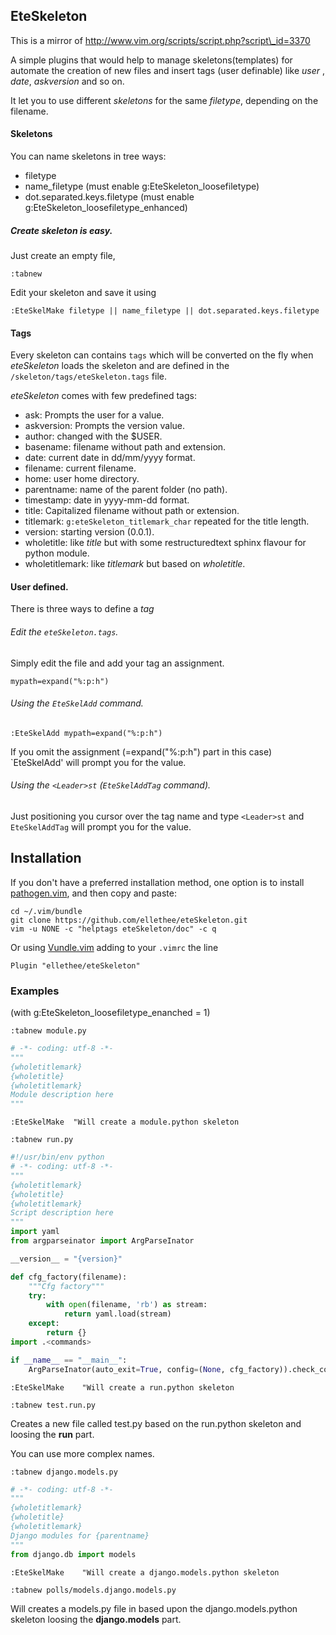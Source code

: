 ## EteSkeleton
This is a mirror of http://www.vim.org/scripts/script.php?script\_id=3370

A simple plugins that would help to manage skeletons(templates) for automate
the creation of new files and insert tags (user definable) like *user* , *date*,
*askversion*  and so on.

It let you to use different *skeletons* for the same *filetype*, depending on
the filename.

#### Skeletons
You can name skeletons in tree ways:

* filetype
* name_filetype                 (must enable g:EteSkeleton_loosefiletype)
* dot.separated.keys.filetype   (must enable g:EteSkeleton_loosefiletype_enhanced)

##### Create skeleton is easy.

Just create an empty file,
```vim
:tabnew
```
Edit your skeleton and save it using
```vim
:EteSkelMake filetype || name_filetype || dot.separated.keys.filetype
```

#### Tags
Every skeleton can contains `tags` which will be converted on the fly when
*eteSkeleton* loads the skeleton and are defined in the
`/skeleton/tags/eteSkeleton.tags` file.

*eteSkeleton* comes with few predefined tags:

* ask: Prompts the user for a value. 
* askversion: Prompts the version value.
* author: changed with the $USER.
* basename: filename without path and extension.
* date: current date in dd/mm/yyyy format.
* filename: current filename.
* home: user home directory. 
* parentname: name of the parent folder (no path).
* timestamp: date in yyyy-mm-dd format.
* title: Capitalized filename without path or extension.
* titlemark: `g:eteSkeleton_titlemark_char` repeated for the title length.
* version: starting version (0.0.1).
* wholetitle: like *title* but with some restructuredtext sphinx flavour for python module.
* wholetitlemark: like *titlemark* but based on *wholetitle*.

#### User defined.
There is three ways to define a *tag* 

###### Edit the `eteSkeleton.tags`.
Simply edit the file and add your tag an assignment.
```vim
mypath=expand("%:p:h")
```
###### Using the `EteSkelAdd` command.
```vim
:EteSkelAdd mypath=expand("%:p:h")
```
If you omit the assignment (=expand("%:p:h") part in this case) `EteSkelAdd'
will prompt you for the value.

###### Using the `<Leader>st` (`EteSkelAddTag` command).
Just positioning you cursor over the tag name and type `<Leader>st` and 
`EteSkelAddTag` will prompt you for the value.


## Installation

If you don't have a preferred installation method, one option is to install
[pathogen.vim](https://github.com/tpope/vim-pathogen), and then copy
and paste:

    cd ~/.vim/bundle
    git clone https://github.com/ellethee/eteSkeleton.git
    vim -u NONE -c "helptags eteSkeleton/doc" -c q
    
Or using [Vundle.vim](https://github.com/VundleVim/Vundle.vim) adding to your `.vimrc` the line 
	
    Plugin "ellethee/eteSkeleton"

### Examples

(with g:EteSkeleton\_loosefiletype\_enanched = 1)
```vim
:tabnew module.py
```
```python
# -*- coding: utf-8 -*-
"""
{wholetitlemark}
{wholetitle}
{wholetitlemark}
Module description here
"""
```
```vim
:EteSkelMake  "Will create a module.python skeleton
```
```vim
:tabnew run.py
```
```python
#!/usr/bin/env python
# -*- coding: utf-8 -*-
"""
{wholetitlemark}
{wholetitle}
{wholetitlemark}
Script description here
"""
import yaml
from argparseinator import ArgParseInator

__version__ = "{version}"

def cfg_factory(filename):
    """Cfg factory"""
    try:
        with open(filename, 'rb') as stream:
            return yaml.load(stream)
    except: 
        return {}
import .<commands>

if __name__ == "__main__":
    ArgParseInator(auto_exit=True, config=(None, cfg_factory)).check_commad()
```
```vim
:EteSkelMake	"Will create a run.python skeleton
```

```vim
:tabnew test.run.py
```
Creates a new file called test.py based on the run.python skeleton and loosing the **run** part.


You can use more complex names.

```vim
:tabnew django.models.py
```
```python
# -*- coding: utf-8 -*-
"""
{wholetitlemark}
{wholetitle}
{wholetitlemark}
Django modules for {parentname}
"""
from django.db import models
```
```vim
:EteSkelMake 	"Will create a django.models.python skeleton
```
```vim
:tabnew polls/models.django.models.py
```
Will creates a models.py file in based upon the django.models.python skeleton loosing the **django.models** part.




